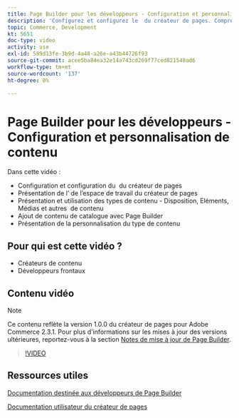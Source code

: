 ```yaml
---
title: Page Builder pour les développeurs - Configuration et personnalisation de contenu
description: 'Configurez et configurez le ​ du créateur de pages. Comprendre le ​ de l’espace de travail du créateur de pages. Comprendre et utiliser les types de contenu : mise en page, éléments, média et autres ​ de contenu. Ajoutez du contenu de catalogue à l’aide du créateur de pages.'
topic: Commerce, Development
kt: 5651
doc-type: video
activity: use
exl-id: 589d13fe-3b9d-4a48-a26e-a43b44726f93
source-git-commit: acee5ba84ea32e14a743cd269f77ced821548ad6
workflow-type: tm+mt
source-wordcount: '137'
ht-degree: 0%

---
```


# Page Builder pour les développeurs - Configuration et personnalisation de contenu

Dans cette vidéo :

- Configuration et configuration du &#x200B; du créateur de pages
- Présentation de l’&#x200B; de l’espace de travail du créateur de pages
- Présentation et utilisation des types de contenu - Disposition, Eléments, Médias et autres &#x200B; de contenu
- Ajout de contenu de catalogue avec Page Builder
- Présentation de la personnalisation du type de contenu

## Pour qui est cette vidéo ?

- Créateurs de contenu
- Développeurs frontaux

## Contenu vidéo

>[!NOTE]
>
>Ce contenu reflète la version 1.0.0 du créateur de pages pour Adobe Commerce 2.3.1. Pour plus d’informations sur les mises à jour des versions ultérieures, reportez-vous à la section [Notes de mise à jour de Page Builder](https://devdocs.magento.com/page-builder/docs/release-notes.html).

>[!VIDEO](https://video.tv.adobe.com/v/35710?quality=12&learn=on)

## Ressources utiles

[Documentation destinée aux développeurs de Page Builder](https://devdocs.magento.com/page-builder/docs/index.html)

[Documentation utilisateur du créateur de pages](https://docs.magento.com/user-guide/cms/page-builder.html)
